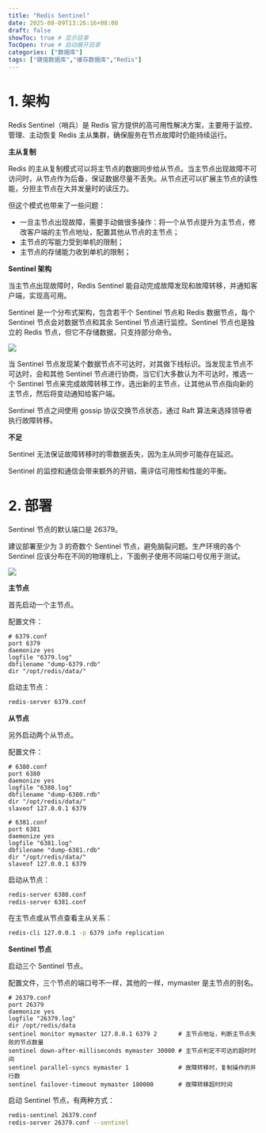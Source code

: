 ```yaml
---
title: "Redis Sentinel"
date: 2025-08-09T13:26:16+08:00
draft: false
showToc: true # 显示目录
TocOpen: true # 自动展开目录
categories: ["数据库"]
tags: ["键值数据库","缓存数据库","Redis"]
---
```


# 1. 架构

Redis Sentinel（哨兵）是 Redis 官方提供的高可用性解决方案，主要用于监控、管理、主动恢复 Redis 主从集群，确保服务在节点故障时仍能持续运行。

**主从复制**

Redis 的主从复制模式可以将主节点的数据同步给从节点。当主节点出现故障不可访问时，从节点作为后备，保证数据尽量不丢失。从节点还可以扩展主节点的读性能，分担主节点在大并发量时的读压力。

但这个模式也带来了一些问题：

* 一旦主节点出现故障，需要手动做很多操作：将一个从节点提升为主节点，修改客户端的主节点地址，配置其他从节点的主节点；
* 主节点的写能力受到单机的限制；
* 主节点的存储能力收到单机的限制；

**Sentinel 架构**

当主节点出现故障时，Redis Sentinel 能自动完成故障发现和故障转移，并通知客户端，实现高可用。

Sentinel 是一个分布式架构，包含若干个 Sentinel 节点和 Redis 数据节点，每个 Sentinel 节点会对数据节点和其余 Sentinel 节点进行监控。Sentinel 节点也是独立的 Redis 节点，但它不存储数据，只支持部分命令。

![](https://blog-1304941664.cos.ap-guangzhou.myqcloud.com/article_material/database/redis_sentinel_arch.jpg)

当 Sentinel 节点发现某个数据节点不可达时，对其做下线标识。当发现主节点不可达时，会和其他 Sentinel 节点进行协商，当它们大多数认为不可达时，推选一个 Sentinel 节点来完成故障转移工作，选出新的主节点，让其他从节点指向新的主节点，然后将变动通知给客户端。

Sentinel 节点之间使用 gossip 协议交换节点状态，通过 Raft 算法来选择领导者执行故障转移。

**不足**

Sentinel 无法保证故障转移时的零数据丢失，因为主从同步可能存在延迟。

Sentinel 的监控和通信会带来额外的开销，需评估可用性和性能的平衡。

# 2. 部署

Sentinel 节点的默认端口是 26379。

建议部署至少为 3 的奇数个 Sentinel 节点，避免脑裂问题。生产环境的各个 Sentinel 应该分布在不同的物理机上，下面例子使用不同端口号仅用于测试。

![](https://blog-1304941664.cos.ap-guangzhou.myqcloud.com/article_material/database/redis_sentinel_deploy.jpg)

**主节点**

首先启动一个主节点。

配置文件：

```
# 6379.conf
port 6379
daemonize yes
logfile "6379.log"
dbfilename "dump-6379.rdb"
dir "/opt/redis/data/"
```

启动主节点：

```bash
redis-server 6379.conf
```

**从节点**

另外启动两个从节点。

配置文件：

```
# 6380.conf
port 6380
daemonize yes
logfile "6380.log"
dbfilename "dump-6380.rdb"
dir "/opt/redis/data/"
slaveof 127.0.0.1 6379

# 6381.conf
port 6381
daemonize yes
logfile "6381.log"
dbfilename "dump-6381.rdb"
dir "/opt/redis/data/"
slaveof 127.0.0.1 6379
```

启动从节点：

```bash
redis-server 6380.conf
redis-server 6381.conf
```

在主节点或从节点查看主从关系：

```bash
redis-cli 127.0.0.1 -p 6379 info replication
```

**Sentinel 节点**

启动三个 Sentinel 节点。

配置文件，三个节点的端口号不一样，其他的一样，mymaster 是主节点的别名。

```
# 26379.conf
port 26379
daemonize yes
logfile "26379.log"
dir /opt/redis/data
sentinel monitor mymaster 127.0.0.1 6379 2      # 主节点地址，判断主节点失败的节点数量
sentinel down-after-milliseconds mymaster 30000 # 主节点判定不可达的超时时间
sentinel parallel-syncs mymaster 1              # 故障转移时，复制操作的并行数
sentinel failover-timeout mymaster 180000       # 故障转移超时时间
```

启动 Sentinel 节点，有两种方式：

```bash
redis-sentinel 26379.conf
redis-server 26379.conf --sentinel
```

